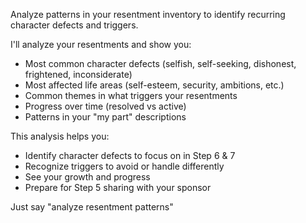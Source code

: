 Analyze patterns in your resentment inventory to identify recurring character defects and triggers.

I'll analyze your resentments and show you:
- Most common character defects (selfish, self-seeking, dishonest, frightened, inconsiderate)
- Most affected life areas (self-esteem, security, ambitions, etc.)
- Common themes in what triggers your resentments
- Progress over time (resolved vs active)
- Patterns in your "my part" descriptions

This analysis helps you:
- Identify character defects to focus on in Step 6 & 7
- Recognize triggers to avoid or handle differently
- See your growth and progress
- Prepare for Step 5 sharing with your sponsor

Just say "analyze resentment patterns"